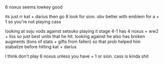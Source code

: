 6 noxus seems lowkey good

its just rr kat + darius then go 8 look for sion.
obv better with emblem for a + 1 so you're not playing cass

looking at soju vods against setsuko playing it
stage 4-1 has 4 noxus + ww2 + liss so just best units that he hit.
looking against he also has broken augments (tons of stats + gifts from fallen)
so that prob helped him stabalize before hitting kat + darius

I think don't play 6 noxus unless you have + 1 or sion. cass is kinda shit